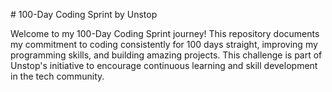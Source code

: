 \# 100-Day Coding Sprint by Unstop

Welcome to my 100-Day Coding Sprint journey! This repository documents my commitment to coding consistently for 100 days straight, improving my programming skills, and building amazing projects. This challenge is part of Unstop's initiative to encourage continuous learning and skill development in the tech community.
